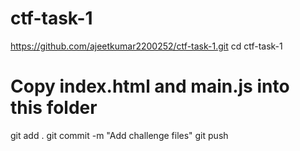 # ctf-task-1
https://github.com/ajeetkumar2200252/ctf-task-1.git
cd ctf-task-1
# Copy index.html and main.js into this folder
git add .
git commit -m "Add challenge files"
git push
